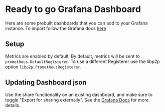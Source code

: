 # Ready to go Grafana Dashboard

Here are some prebuilt dashboards that you can add to your Grafana instance. To
import follow the Grafana docs [here](https://grafana.com/docs/grafana/latest/dashboards/export-import/#import-dashboard)

## Setup

Metrics are enabled by default. By default, metrics will be sent to
`prometheus.DefaultRegisterer`. To use a different Registerer use the libp2p
option `libp2p.PrometheusRegisterer`.

## Updating Dashboard json

Use the share functionality on an existing dashboard, and make sure to toggle
"Export for sharing externally". See the [Grafana
Docs](https://grafana.com/docs/grafana/latest/dashboards/export-import/#exporting-a-dashboard)
for more details.
